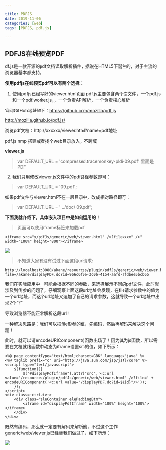 ```yaml
---

title: PDFJS
date: 2019-11-06
categories: [web]
tags: [PDFJS, pdf.js]

---
```






## PDFJS在线预览PDF



df.js是一款开源的pdf文档读取解析插件，据说在HTML5下诞生的，对于主流的浏览器基本都支持。

**使用pdfjs在线预览pdf可以有两个选择：**

1. 使用pdfjs已经写好的viewer.html页面
pdf.js主要包含两个库文件，一个pdf.js和一个pdf.worker.js，，一个负责API解析，一个负责核心解析

官网GitHub地址如下：https://github.com/mozilla/pdf.js

http://mozilla.github.io/pdf.js/

浏览pdf文档：http://xxxxxx/viewer.html?name=pdf地址

pdf.js nmp 搭建或者找个web目录放入，不跨域

 **viewer.js**

> var DEFAULT_URL = 'compressed.tracemonkey-pldi-09.pdf'  里面是PDF


 2. 我们只用修改viewer.js文件中的pdf路径参数即可：

> var DEFAULT_URL = '09.pdf';

如果pdf文件与viewer.html不在一层目录中，改成相对路径即可：

> var DEFAULT_URL = ' ../doc/ 09.pdf';

**下面我就介绍下，具体嵌入项目中是如何运用的！**



> 页面可以使用iframe标签来加载pdf


    <iframe src="x/pdfJs/generic/web/viewer.html" />?file=xxx" />" width="100%" height="800"></iframe>

![](https://www.linuxidc.com/upload/2015_06/150612094867576.png)



> 不知道大家有没有试过下面这段url请求:

    http://localhost:8080/akane/resources/plugin/pdfJs/generic/web/viewer.html?file=/akane/displayPDF.do?id=966c6f0e-3c06-4154-aafd-afdbee5bcb65

 我们在实际应用中，可能会根据不同的参数，来选择展示不同的pdf文件，此时就涉及到传参的问题了，仔细观察上面这段url地址会发现，在file请求参数中的值为一个url地址，而这个url地址又追加了自己的请求参数，这就导致一个url地址中出现2个"?"

导致浏览器不能正常解析这段url！

一种解决思路是：我们可以把file形参的值，先编码，然后再解码来解决这个问题！

此时，就可以请encodeURIComponent()函数出场了！因为其为js函数，所以需要在文档就绪函数中动态为iframe设置src的值，如下所示：

	<%@ page contentType="text/html;charset=GBK" language="java" %>
	<%@ taglib prefix="c" uri="http://java.sun.com/jsp/jstl/core" %>
	<script type="text/javascript">
	    $(function(){
	        $("#displayPdfIframe").attr("src",'<c:url value="/resources/plugin/pdfJs/generic/web/viewer.html" />?file=' + encodeURIComponent('<c:url value="/displayPDF.do?id=${id}"/>'));
	    });
	</script>
	<div class="ctrlDiv">
	    <div class="eleContainer elePaddingBtm">
	        <iframe id="displayPdfIframe" width="100%" height="100%"></iframe>
	    </div>
	</div> 

既然有编码，那么就一定要有解码来解析他，不过这个工作generic/web/viewer.js已经替我们做过了，如下所示：

![](https://www.linuxidc.com/upload/2015_06/150612094867577.png)